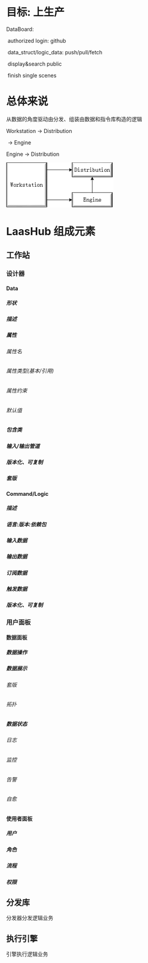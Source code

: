 # 目标: 上生产

DataBoard: 

​	authorized login: github

​	data_struct/logic_data: push/pull/fetch

​	display&search public



​	finish single scenes

# 总体来说

从数据的角度驱动由分发、组装由数据和指令库构造的逻辑

Workstation -> Distribution

​					   -> Engine

Engine		   -> Distribution

![simple_architecture](docs/images/simple_architecture.png)

# LaasHub 组成元素

## 工作站	

### 设计器

#### Data

##### 形状

##### 描述

##### 属性

###### 属性名

###### 属性类型(基本/引用)

###### 属性约束

###### 默认值

##### 包含类

##### 输入/输出管道

##### 版本化、可复制

##### 套版

#### Command/Logic

##### 描述

##### 语言:版本:依赖包

##### 输入数据

##### 输出数据

##### 订阅数据

##### 触发数据

##### 版本化、可复制

### 用户面板

#### 数据面板

##### 数据操作

##### 数据展示

###### 套版

###### 拓扑

##### 数据状态

###### 日志

###### 监控

###### 告警

###### 自愈

#### 使用者面板

##### 用户

##### 角色

##### 流程

##### 权限

## 分发库

分发器分发逻辑业务

## 执行引擎

引擎执行逻辑业务


